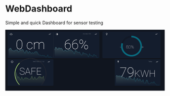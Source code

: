 # WebDashboard
Simple and quick Dashboard for sensor testing

![alt text](https://github.com/SwathingBlock/WebDashboard/blob/master/Image.PNG?raw=true)
